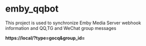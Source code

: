 # emby_qqbot

This project is used to synchronize Emby Media Server webhook information and QQ,TG and WeChat group messages

**https://local/?type=gocq&group_id=**
